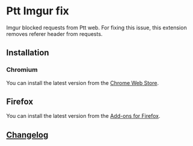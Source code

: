 # Ptt Imgur fix

Imgur blocked requests from Ptt web. For fixing this issue, this extension removes referer header from requests.

## Installation

### Chromium

You can install the latest version from the [Chrome Web Store](https://chromewebstore.google.com/detail/ptt-media-preview/khanhghjfcpmgkomfomadomnckjakglm).

## Firefox

You can install the latest version from the [Add-ons for Firefox](https://addons.mozilla.org/zh-TW/firefox/addon/ptt-imgur-fix/).

## [Changelog](CHANGELOG.md)
